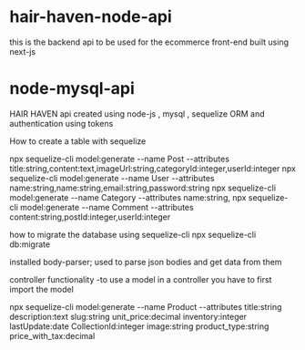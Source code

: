 # hair-haven-node-api
this is the backend api to be used for the  ecommerce  front-end built using next-js
# node-mysql-api

HAIR HAVEN api created using node-js , mysql , sequelize ORM and authentication using tokens

How to create a table with sequelize

npx sequelize-cli model:generate --name Post --attributes title:string,content:text,imageUrl:string,categoryId:integer,userId:integer
npx sequelize-cli model:generate --name User --attributes name:string,name:string,email:string,password:string
npx sequelize-cli model:generate --name Category --attributes name:string,
npx sequelize-cli model:generate --name Comment --attributes content:string,postId:integer,userId:integer

how to migrate the database using sequelize-cli
npx sequelize-cli db:migrate

installed body-parser;
used to parse json bodies and get data from them




controller functionality
-to use a model in a controller you have to first import the model



npx sequelize-cli model:generate --name Product --attributes title:string description:text slug:string unit_price:decimal inventory:integer lastUpdate:date CollectionId:integer image:string product_type:string price_with_tax:decimal
